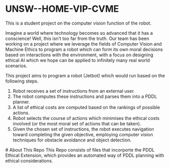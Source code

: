 ﻿# UNSW--HOME-VIP-CVME
This is a student project on the computer vision function of the robot.

Imagine a world where technology becomes so advanced that it has a conscience! Well, this isn’t too far from the truth. Our team has been working on a project where we leverage the fields of Computer Vision and Machine Ethics to program a robot which can form its own moral decisions based on interactions with the environment, with a focus on designing ethical AI which we hope can be applied to infinitely many real world scenarios.

This project aims to program a robot (Jetbot) which would run based on the following steps.
1. Robot receives a set of instructions from an external user.
2. The robot computes these instructions and parses them into a PDDL planner.
3. A list of ethical costs are computed based on the rankings of possible actions.
4. Robot selects the course of actions which minimises the ethical costs involved (or the most moral set of actions that can be taken).
5. Given the chosen set of instructions, the robot executes navigation toward completing the given objective, employing computer vision techniques for obstacle avoidance and object detection.

﻿# About This Repo
This Repo consists of files that incorporte the PDDL Ethical Extension, which provides an automated way of PDDL planning with ethical considerations.
